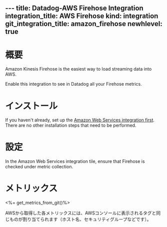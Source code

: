 --- title: Datadog-AWS Firehose Integration integration_title: AWS Firehose kind: integration git_integration_title: amazon_firehose
newhlevel: true
---

# 概要

Amazon Kinesis Firehose is the easiest way to load streaming data into AWS.

Enable this integration to see in Datadog all your Firehose metrics.

# インストール

If you haven't already, set up the [Amazon Web Services integration first](/integrations/aws). There are no other installation steps that need to be performed.

# 設定

In the Amazon Web Services integration tile, ensure that Firehose is checked under metric collection.

# メトリックス

<%= get_metrics_from_git()%>

AWSから取得した各メトリックスには、AWSコンソールに表示されるタグと同じものが割り当てられます（ホスト名、セキュリティグループなどです）。
